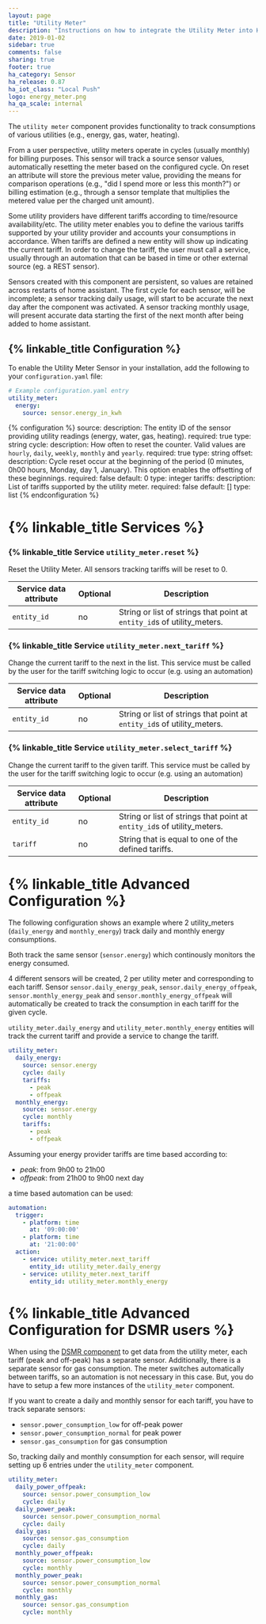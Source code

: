 ```yaml
---
layout: page
title: "Utility Meter"
description: "Instructions on how to integrate the Utility Meter into Home Assistant."
date: 2019-01-02
sidebar: true
comments: false
sharing: true
footer: true
ha_category: Sensor 
ha_release: 0.87
ha_iot_class: "Local Push"
logo: energy_meter.png
ha_qa_scale: internal
---
```


The `utility meter` component provides functionality to track consumptions of various utilities (e.g., energy, gas, water, heating). 

From a user perspective, utility meters operate in cycles (usually monthly) for billing purposes. This sensor will track a source sensor values, automatically resetting the meter based on the configured cycle. On reset an attribute will store the previous meter value, providing the means for comparison operations (e.g., "did I spend more or less this month?") or billing estimation (e.g., through a sensor template that multiplies the metered value per the charged unit amount).

Some utility providers have different tariffs according to time/resource availability/etc. The utility meter enables you to define the various tariffs supported by your utility provider and accounts your consumptions in accordance. When tariffs are defined a new entity will show up indicating the current tariff. In order to change the tariff, the user must call a service, usually through an automation that can be based in time or other external source (eg. a REST sensor).

<p class='note'>
Sensors created with this component are persistent, so values are retained across restarts of home assistant. The first cycle for each sensor, will be incomplete; a sensor tracking daily usage, will start to be accurate the next day after the component was activated. A sensor tracking monthly usage, will present accurate data starting the first of the next month after being added to home assistant. 
</p>

## {% linkable_title Configuration %}

To enable the Utility Meter Sensor in your installation, add the following to your `configuration.yaml` file:

```yaml
# Example configuration.yaml entry
utility_meter:
  energy:
    source: sensor.energy_in_kwh
```

{% configuration %}
source:
  description: The entity ID of the sensor providing utility readings (energy, water, gas, heating).
  required: true
  type: string
cycle:
  description: How often to reset the counter. Valid values are `hourly`, `daily`, `weekly`, `monthly` and `yearly`.
  required: true
  type: string
offset:
  description: Cycle reset occur at the beginning of the period (0 minutes, 0h00 hours, Monday, day 1, January). This option enables the offsetting of these beginnings.
  required: false
  default: 0
  type: integer
tariffs:
  description: List of tariffs supported by the utility meter.
  required: false
  default: [] 
  type: list 
{% endconfiguration %}

# {% linkable_title Services %}

### {% linkable_title Service `utility_meter.reset` %}

Reset the Utility Meter. All sensors tracking tariffs will be reset to 0.

| Service data attribute | Optional | Description |
| ---------------------- | -------- | ----------- |
| `entity_id` | no | String or list of strings that point at `entity_id`s of utility_meters.

### {% linkable_title Service `utility_meter.next_tariff` %}

Change the current tariff to the next in the list. 
This service must be called by the user for the tariff switching logic to occur (e.g. using an automation)

| Service data attribute | Optional | Description |
| ---------------------- | -------- | ----------- |
| `entity_id` | no | String or list of strings that point at `entity_id`s of utility_meters.

### {% linkable_title Service `utility_meter.select_tariff` %}

Change the current tariff to the given tariff. 
This service must be called by the user for the tariff switching logic to occur (e.g. using an automation)

| Service data attribute | Optional | Description |
| ---------------------- | -------- | ----------- |
| `entity_id` | no | String or list of strings that point at `entity_id`s of utility_meters.
| `tariff` | no | String that is equal to one of the defined tariffs.

# {% linkable_title Advanced Configuration %}

The following configuration shows an example where 2 utility_meters (`daily_energy` and `monthly_energy`) track daily and monthly energy consumptions.

Both track the same sensor (`sensor.energy`) which continously monitors the energy consumed.

4 different sensors will be created, 2 per utility meter and corresponding to each tariff. 
Sensor `sensor.daily_energy_peak`, `sensor.daily_energy_offpeak`, `sensor.monthly_energy_peak` and `sensor.monthly_energy_offpeak` will automatically be created to track the consumption in each tariff for the given cycle. 

`utility_meter.daily_energy` and `utility_meter.monthly_energy` entities will track the current tariff and provide a service to change the tariff.

```yaml
utility_meter:
  daily_energy:
    source: sensor.energy
    cycle: daily 
    tariffs:
      - peak
      - offpeak
  monthly_energy:
    source: sensor.energy
    cycle: monthly
    tariffs:
      - peak
      - offpeak
```

Assuming your energy provider tariffs are time based according to:
- *peak*: from 9h00 to 21h00
- *offpeak*: from 21h00 to 9h00 next day 

a time based automation can be used:

```yaml
automation:  
  trigger:
    - platform: time
      at: '09:00:00'
    - platform: time
      at: '21:00:00'
  action:
    - service: utility_meter.next_tariff
      entity_id: utility_meter.daily_energy 
    - service: utility_meter.next_tariff
      entity_id: utility_meter.monthly_energy
``` 
# {% linkable_title Advanced Configuration for DSMR users %}

When using the [DSMR component](https://www.home-assistant.io/components/sensor.dsmr/) to get data from the utility meter, each tariff (peak and off-peak) has a separate sensor. Additionally, there is a separate sensor for gas consumption. The meter switches automatically between tariffs, so an automation is not necessary in this case. But, you do have to setup a few more instances of the `utility_meter` component. 

If you want to create a daily and monthly sensor for each tariff, you have to track separate sensors:
- `sensor.power_consumption_low` for off-peak power 
- `sensor.power_consumption_normal` for peak power
- `sensor.gas_consumption` for gas consumption

So, tracking daily and monthly consumption for each sensor, will require setting up 6 entries under the `utility_meter` component.

```yaml
utility_meter:
  daily_power_offpeak:
    source: sensor.power_consumption_low
    cycle: daily 
  daily_power_peak:
    source: sensor.power_consumption_normal
    cycle: daily
  daily_gas:
    source: sensor.gas_consumption
    cycle: daily 
  monthly_power_offpeak:
    source: sensor.power_consumption_low
    cycle: monthly
  monthly_power_peak:
    source: sensor.power_consumption_normal
    cycle: monthly 
  monthly_gas:
    source: sensor.gas_consumption
    cycle: monthly
```
